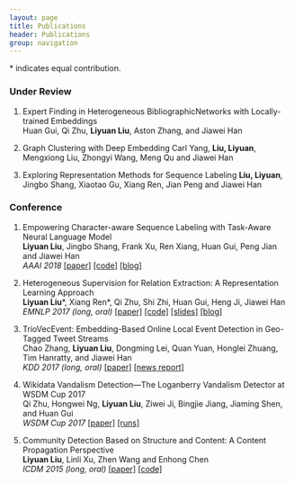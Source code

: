 ```yaml
---
layout: page
title: Publications
header: Publications
group: navigation
---
```

\* indicates equal contribution.

### Under Review

1.	Expert Finding in Heterogeneous BibliographicNetworks with Locally-trained Embeddings  
Huan Gui, Qi Zhu, **Liyuan Liu**, Aston Zhang, and Jiawei Han

1.	Graph Clustering with Deep Embedding
Carl Yang, **Liu, Liyuan**, Mengxiong Liu, Zhongyi Wang, Meng Qu and Jiawei Han

1.	Exploring Representation Methods for Sequence Labeling
**Liu, Liyuan**, Jingbo Shang, Xiaotao Gu, Xiang Ren, Jian Peng and Jiawei Han

### Conference

1.	Empowering Character-aware Sequence Labeling with Task-Aware Neural Language Model  
**Liyuan Liu**, Jingbo Shang, Frank Xu, Ren Xiang, Huan Gui, Peng Jian and Jiawei Han  
*AAAI 2018* [[paper]](https://arxiv.org/pdf/1709.04109.pdf) [[code]](https://github.com/LiyuanLucasLiu/LM-LSTM-CRF) [[blog]](https://liyuanlucasliu.github.io/LM-LSTM-CRF/)

1.   Heterogeneous Supervision for Relation Extraction: A Representation Learning Approach  
**Liyuan Liu**\*, Xiang Ren\*, Qi Zhu, Shi Zhi, Huan Gui, Heng Ji, Jiawei Han  
*EMNLP 2017 (long, oral)* [[paper]](https://arxiv.org/abs/1707.00166) [[code]](https://github.com/LiyuanLucasLiu/ReHession) [[slides]](https://liyuanlucasliu.github.io/ReHession/resources/ReHession.pdf) [[blog]](https://liyuanlucasliu.github.io/ReHession/)

1.	TrioVecEvent: Embedding-Based Online Local Event Detection in Geo-Tagged Tweet Streams  
Chao Zhang, **Liyuan Liu**, Dongming Lei, Quan Yuan, Honglei Zhuang, Tim Hanratty, and Jiawei Han  
*KDD 2017 (long, oral)* [[paper]](pdf/kdd17.pdf) [[news report]](http://www.itbusiness.ca/news/tweet-analysis-could-pinpoint-where-to-send-emergency-help-in-disasters-like-harvey/94590)

1.	Wikidata Vandalism Detection—The Loganberry Vandalism Detector at WSDM Cup 2017  
Qi Zhu, Hongwei Ng, **Liyuan Liu**, Ziwei Ji, Bingjie Jiang, Jiaming Shen, and Huan Gui  
*WSDM Cup 2017* [[paper]](http://www.uni-weimar.de/medien/webis/events/wsdm-cup-17/wsdmcup17-papers-final/wsdmcup17-vandalism-detection/zhu17-notebook.pdf)  [[runs]](http://www.uni-weimar.de/medien/webis/corpora/corpus-pan-labs-09-today/corpus-wsdm-cup-17/wsdmcup17-runs/wsdmcup17-triple-scoring/brumer17-runs.zip)

1.	Community Detection Based on Structure and Content: A Content Propagation Perspective  
**Liyuan Liu**, Linli Xu, Zhen Wang and Enhong Chen  
*ICDM 2015 (long, oral)* [[paper]](pdf/Liyuan-Liu-ICDM.pdf) [[code]](https://github.com/LiyuanLucasLiu/Content-Propagation)